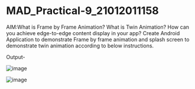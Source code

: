# MAD_Practical-9_21012011158

AIM:What is Frame by Frame Animation? What is Twin Animation? How can you achieve edge-to-edge content display in your app? Create Android Application to demonstrate Frame by frame animation and splash screen to demonstrate twin animation according to below instructions.

Output-

![image](https://github.com/vikaslohar21/MAD_Practical-9_21012011158/assets/98016883/0c5e2d34-b259-40b9-8366-a01094432170)

![image](https://github.com/vikaslohar21/MAD_Practical-9_21012011158/assets/98016883/8a8bd1fc-1e94-40c0-80b5-e3b61cfa0dda)


